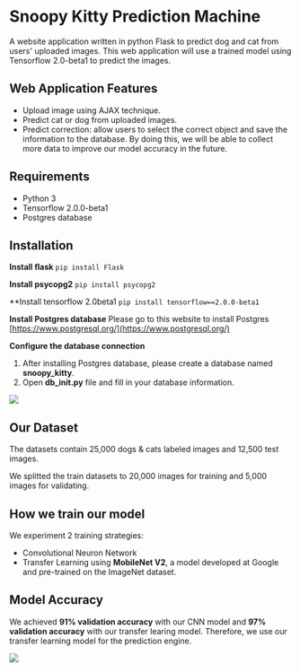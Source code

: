 # Snoopy Kitty Prediction Machine
A website application written in python Flask to predict dog and cat from users' uploaded images. This web application will use a trained model using Tensorflow 2.0-beta1 to predict the images.

## Web Application Features
* Upload image using AJAX technique.
* Predict cat or dog from uploaded images.
* Predict correction: allow users to select the correct object and save the information to the database. By doing this, we will be able to collect more data to improve our model accuracy in the future.

## Requirements
* Python 3
* Tensorflow 2.0.0-beta1
* Postgres database

## Installation

**Install flask**
`pip install Flask`

**Install psycopg2**
`pip install psycopg2`

**Install tensorflow 2.0beta1
`pip install tensorflow==2.0.0-beta1`

**Install Postgres database**
Please go to this website to install Postgres [https://www.postgresql.org/](https://www.postgresql.org/)

**Configure the database connection**
1. After installing Postgres database, please create a database named **snoopy_kitty**. 
2. Open **db_init.py** file and fill in your database information.

![](https://i.imgur.com/XWE6Pll.png)


## Our Dataset
The datasets contain 25,000 dogs & cats labeled images and 12,500 test images.

We splitted the train datasets to 20,000 images for training and 5,000 images for validating.

## How we train our model
We experiment 2 training strategies:
* Convolutional Neuron Network
* Transfer Learning using **MobileNet V2**, a model developed at Google and pre-trained on the ImageNet dataset.

## Model Accuracy
We achieved **91% validation accuracy** with our CNN model and **97% validation accuracy** with our transfer learing model. Therefore, we use our transfer learning model for the prediction engine.

![](https://i.imgur.com/1E7J7PD.png)

